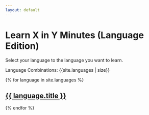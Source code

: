 ```yaml
---
layout: default
---
```


# Learn X in Y Minutes (Language Edition)

Select your language to the language you want to learn.

Language Combinations: {{site.languages | size}}

{% for language in site.languages %}
  <h2>
     <a href="{{ language.url | prepend: site.baseurl }}">{{ language.title }}</a>
  </h2>
{% endfor %}
